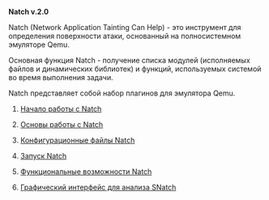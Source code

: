 
**Natch v.2.0**

Natch (Network Application Tainting Can Help) - это инструмент для определения поверхности атаки, основанный на полносистемном эмуляторе Qemu.

Основная функция Natch - получение списка модулей (исполняемых файлов и динамических библиотек) и функций, используемых системой во время выполнения задачи.

Natch представляет собой набор плагинов для эмулятора Qemu.


1. [Начало работы с Natch](quickstart.md)

1. [Основы работы с Natch](natch_begin.md)

1. [Конфигурационные файлы Natch](configs.md)

1. [Запуск Natch](launch.md)

1. [Функциональные возможности Natch](functional.md)

1. [Графический интерфейс для анализа SNatch](snatch_docs.md)
